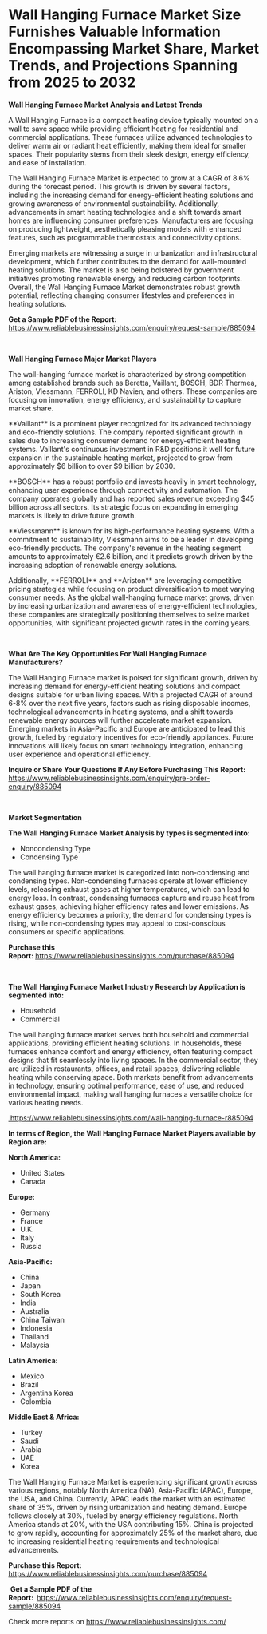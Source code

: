 <p><h1>Wall Hanging Furnace Market Size Furnishes Valuable Information Encompassing Market Share, Market Trends, and Projections Spanning from 2025 to 2032</h1></p><p><strong>Wall Hanging Furnace Market Analysis and Latest Trends</strong></p>
<p><p>A Wall Hanging Furnace is a compact heating device typically mounted on a wall to save space while providing efficient heating for residential and commercial applications. These furnaces utilize advanced technologies to deliver warm air or radiant heat efficiently, making them ideal for smaller spaces. Their popularity stems from their sleek design, energy efficiency, and ease of installation.</p><p>The Wall Hanging Furnace Market is expected to grow at a CAGR of 8.6% during the forecast period. This growth is driven by several factors, including the increasing demand for energy-efficient heating solutions and growing awareness of environmental sustainability. Additionally, advancements in smart heating technologies and a shift towards smart homes are influencing consumer preferences. Manufacturers are focusing on producing lightweight, aesthetically pleasing models with enhanced features, such as programmable thermostats and connectivity options.</p><p>Emerging markets are witnessing a surge in urbanization and infrastructural development, which further contributes to the demand for wall-mounted heating solutions. The market is also being bolstered by government initiatives promoting renewable energy and reducing carbon footprints. Overall, the Wall Hanging Furnace Market demonstrates robust growth potential, reflecting changing consumer lifestyles and preferences in heating solutions.</p></p>
<p><strong>Get a Sample PDF of the Report:&nbsp;</strong> <a href="https://www.reliablebusinessinsights.com/enquiry/request-sample/885094?utm_campaign=2132&utm_medium=2&utm_source=Github&utm_content=ia&utm_term=08022025&utm_id=wall-hanging-furnace">https://www.reliablebusinessinsights.com/enquiry/request-sample/885094</a></p>
<p>&nbsp;</p>
<p><strong>Wall Hanging Furnace Major Market Players</strong></p>
<p><p>The wall-hanging furnace market is characterized by strong competition among established brands such as Beretta, Vaillant, BOSCH, BDR Thermea, Ariston, Viessmann, FERROLI, KD Navien, and others. These companies are focusing on innovation, energy efficiency, and sustainability to capture market share. </p><p>**Vaillant** is a prominent player recognized for its advanced technology and eco-friendly solutions. The company reported significant growth in sales due to increasing consumer demand for energy-efficient heating systems. Vaillant's continuous investment in R&D positions it well for future expansion in the sustainable heating market, projected to grow from approximately $6 billion to over $9 billion by 2030.</p><p>**BOSCH** has a robust portfolio and invests heavily in smart technology, enhancing user experience through connectivity and automation. The company operates globally and has reported sales revenue exceeding $45 billion across all sectors. Its strategic focus on expanding in emerging markets is likely to drive future growth.</p><p>**Viessmann** is known for its high-performance heating systems. With a commitment to sustainability, Viessmann aims to be a leader in developing eco-friendly products. The company's revenue in the heating segment amounts to approximately €2.6 billion, and it predicts growth driven by the increasing adoption of renewable energy solutions.</p><p>Additionally, **FERROLI** and **Ariston** are leveraging competitive pricing strategies while focusing on product diversification to meet varying consumer needs. As the global wall-hanging furnace market grows, driven by increasing urbanization and awareness of energy-efficient technologies, these companies are strategically positioning themselves to seize market opportunities, with significant projected growth rates in the coming years.</p></p>
<p>&nbsp;</p>
<p><strong>What Are The Key Opportunities For Wall Hanging Furnace Manufacturers?</strong></p>
<p><p>The Wall Hanging Furnace market is poised for significant growth, driven by increasing demand for energy-efficient heating solutions and compact designs suitable for urban living spaces. With a projected CAGR of around 6-8% over the next five years, factors such as rising disposable incomes, technological advancements in heating systems, and a shift towards renewable energy sources will further accelerate market expansion. Emerging markets in Asia-Pacific and Europe are anticipated to lead this growth, fueled by regulatory incentives for eco-friendly appliances. Future innovations will likely focus on smart technology integration, enhancing user experience and operational efficiency.</p></p>
<p><strong>Inquire or Share Your Questions If Any Before Purchasing This Report:</strong> <a href="https://www.reliablebusinessinsights.com/enquiry/pre-order-enquiry/885094?utm_campaign=2132&utm_medium=2&utm_source=Github&utm_content=ia&utm_term=08022025&utm_id=wall-hanging-furnace">https://www.reliablebusinessinsights.com/enquiry/pre-order-enquiry/885094</a></p>
<p>&nbsp;</p>
<p><strong>Market Segmentation</strong></p>
<p><strong>The Wall Hanging Furnace Market Analysis by types is segmented into:</strong></p>
<p><ul><li>Noncondensing Type</li><li>Condensing Type</li></ul></p>
<p><p>The wall hanging furnace market is categorized into non-condensing and condensing types. Non-condensing furnaces operate at lower efficiency levels, releasing exhaust gases at higher temperatures, which can lead to energy loss. In contrast, condensing furnaces capture and reuse heat from exhaust gases, achieving higher efficiency rates and lower emissions. As energy efficiency becomes a priority, the demand for condensing types is rising, while non-condensing types may appeal to cost-conscious consumers or specific applications.</p></p>
<p><strong>Purchase this Report:&nbsp;</strong><a href="https://www.reliablebusinessinsights.com/purchase/885094?utm_campaign=2132&utm_medium=2&utm_source=Github&utm_content=ia&utm_term=08022025&utm_id=wall-hanging-furnace">https://www.reliablebusinessinsights.com/purchase/885094</a></p>
<p>&nbsp;</p>
<p><strong>The Wall Hanging Furnace Market Industry Research by Application is segmented into:</strong></p>
<p><ul><li>Household</li><li>Commercial</li></ul></p>
<p><p>The wall hanging furnace market serves both household and commercial applications, providing efficient heating solutions. In households, these furnaces enhance comfort and energy efficiency, often featuring compact designs that fit seamlessly into living spaces. In the commercial sector, they are utilized in restaurants, offices, and retail spaces, delivering reliable heating while conserving space. Both markets benefit from advancements in technology, ensuring optimal performance, ease of use, and reduced environmental impact, making wall hanging furnaces a versatile choice for various heating needs.</p></p>
<p><a href="https://www.reliablebusinessinsights.com/wall-hanging-furnace-r885094?utm_campaign=2132&utm_medium=2&utm_source=Github&utm_content=ia&utm_term=08022025&utm_id=wall-hanging-furnace">&nbsp;https://www.reliablebusinessinsights.com/wall-hanging-furnace-r885094</a></p>
<p><strong>In terms of Region, the Wall Hanging Furnace Market Players available by Region are:</strong></p>
<p>
    <p> <strong> North America: </strong>
        <ul>
            <li>United States</li>
            <li>Canada</li>
        </ul>
        </p> 
    <p> <strong> Europe: </strong>
        <ul>
            <li>Germany</li>
            <li>France</li>
            <li>U.K.</li>
            <li>Italy</li>
            <li>Russia</li>
        </ul>
        </p> 
    <p> <strong> Asia-Pacific: </strong>
        <ul>
            <li>China</li>
            <li>Japan</li>
            <li>South Korea</li>
            <li>India</li>
            <li>Australia</li>
            <li>China Taiwan</li>
            <li>Indonesia</li>
            <li>Thailand</li>
            <li>Malaysia</li>
        </ul>
        </p> 
    <p> <strong> Latin America: </strong>
        <ul>
            <li>Mexico</li>
            <li>Brazil</li>
            <li>Argentina Korea</li>
            <li>Colombia</li>
        </ul>
        </p> 
    <p> <strong> Middle East & Africa: </strong>
        <ul>
            <li>Turkey</li>
            <li>Saudi</li>
            <li>Arabia</li>
            <li>UAE</li>
            <li>Korea</li>
        </ul>
    </p>
    </p>
<p><p>The Wall Hanging Furnace Market is experiencing significant growth across various regions, notably North America (NA), Asia-Pacific (APAC), Europe, the USA, and China. Currently, APAC leads the market with an estimated share of 35%, driven by rising urbanization and heating demand. Europe follows closely at 30%, fueled by energy efficiency regulations. North America stands at 20%, with the USA contributing 15%. China is projected to grow rapidly, accounting for approximately 25% of the market share, due to increasing residential heating requirements and technological advancements.</p></p>
<p><strong>Purchase this Report: </strong><a href="https://www.reliablebusinessinsights.com/purchase/885094?utm_campaign=2132&utm_medium=2&utm_source=Github&utm_content=ia&utm_term=08022025&utm_id=wall-hanging-furnace">https://www.reliablebusinessinsights.com/purchase/885094</a></p>
<p>&nbsp;<strong>Get a Sample PDF of the Report:&nbsp;&nbsp;</strong><a href="https://www.reliablebusinessinsights.com/enquiry/request-sample/885094?utm_campaign=2132&utm_medium=2&utm_source=Github&utm_content=ia&utm_term=08022025&utm_id=wall-hanging-furnace">https://www.reliablebusinessinsights.com/enquiry/request-sample/885094</a></p>
<p><strong></strong></p>
<p>Check more reports on <a href="https://www.reliablebusinessinsights.com/?utm_campaign=2132&utm_medium=2&utm_source=Github&utm_content=ia&utm_term=08022025&utm_id=wall-hanging-furnace">https://www.reliablebusinessinsights.com/</a></p>